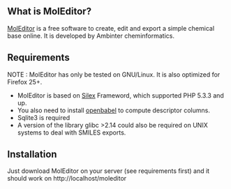 What is MolEditor?
------------------

[MolEditor][1] is a free software to create, edit and export a simple chemical base online. It is developed by Ambinter cheminformatics.

Requirements
------------

NOTE : MolEditor has only be tested on GNU/Linux. It is also optimized for Firefox 25+. 

* MolEditor is based on [Silex][2] Frameword, which supported PHP 5.3.3 and up.
* You also need to install [openbabel][3] to compute descriptor columns.
* Sqlite3 is required
* A version of the library glibc >2.14 could also be required on UNIX systems to deal with SMILES exports. 

Installation
------------

Just download MolEditor on your server (see requirements first) and it should work on http://localhost/moleditor

[1]: http://www.ambinter.com/moleditor
[2]: http://silex.sensiolabs.org
[3]: http://openbabel.org
